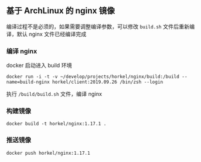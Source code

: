 ## 基于 ArchLinux 的 nginx 镜像

编译过程不是必须的，如果需要调整编译参数，可以修改 `build.sh` 文件后重新编译，默认 nginx 文件已经编译完成

### 编译 nginx

docker 启动进入 build 环境

```
docker run -i -t -v ~/develop/projects/horkel/nginx/build:/build --name=build-nginx horkel/client:2019.09.26 /bin/zsh --login
```

执行 `/build/build.sh` 文件，编译 nginx

### 构建镜像

```
docker build -t horkel/nginx:1.17.1 .
```

### 推送镜像

```
docker push horkel/nginx:1.17.1
```
